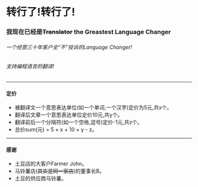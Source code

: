 # 转行了!转行了!
### 我现在已经是~~Translator~~ the Greastest Language Changer
###### 一个经营三十年客户全“_不_”投诉的Language Changer!
###### 支持编程语言的翻译!
---
#### 定价
- 被翻译文一个意思表达单位(如一个单词,一个汉字)定价为5元,共x个。
- 翻译后文章一个意思表达单位定价10元,共y个。
- 翻译前后一个分隔符(如一个空格,逗号)定价-1元,共z个。
- 总价sum(元) = 5 × x + 10 × y - z。
---
#### 感谢
- 土豆店的大客户Farmer John。
- 马铃薯店(~~其实是同一家店~~)的董事长B。
- 土豆的供应商马铃薯。
